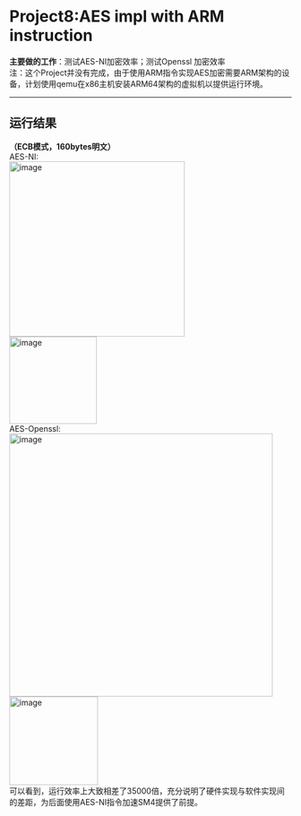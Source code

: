 # Project8:AES impl with ARM instruction  
**主要做的工作**：测试AES-NI加密效率；测试Openssl 加密效率  
注：这个Project并没有完成，由于使用ARM指令实现AES加密需要ARM架构的设备，计划使用qemu在x86主机安装ARM64架构的虚拟机以提供运行环境。 
***  
## 运行结果
**（ECB模式，160bytes明文）**  
AES-NI:  
<img width="313" alt="image" src="https://github.com/Dianyudengdeng/homework-group-113/assets/93588357/a6cecbf1-25aa-44e0-ad34-66eccba69df8">  
<img width="156" alt="image" src="https://github.com/Dianyudengdeng/homework-group-113/assets/93588357/62fd2e78-6cc4-46d3-bdfe-9ce576b90a03">  
AES-Openssl:  
<img width="470" alt="image" src="https://github.com/Dianyudengdeng/homework-group-113/assets/93588357/516186d8-dfe9-4175-bfdd-92c7606140e2">  
<img width="158" alt="image" src="https://github.com/Dianyudengdeng/homework-group-113/assets/93588357/8bbd7477-84b9-40c4-a476-ed4e36e018e1">  
可以看到，运行效率上大致相差了35000倍，充分说明了硬件实现与软件实现间的差距，为后面使用AES-NI指令加速SM4提供了前提。  

